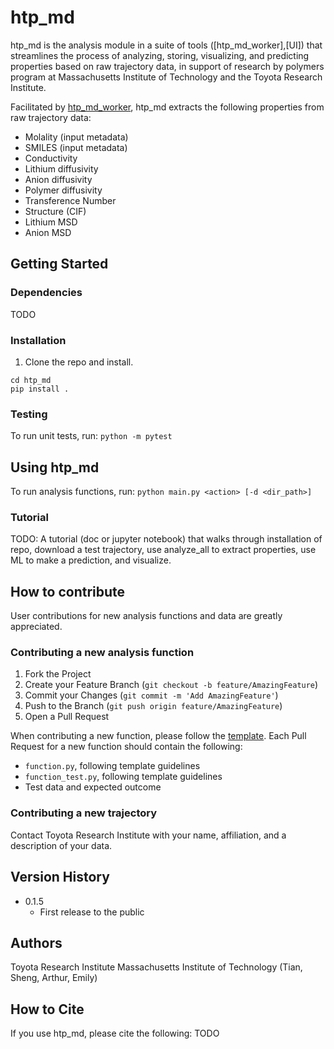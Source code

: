 # htp_md
htp_md is the analysis module in a suite of tools ([htp_md_worker],[UI]) that streamlines the process of analyzing, storing, visualizing, and predicting properties based on raw trajectory data, in support of research by polymers program at Massachusetts Institute of Technology and the Toyota Research Institute.

Facilitated by [htp_md_worker](https://github.com/tri-amdd/htp_md_worker), htp_md extracts the following properties from raw trajectory data:
* Molality (input metadata)
* SMILES (input metadata)
* Conductivity
* Lithium diffusivity
* Anion diffusivity
* Polymer diffusivity
* Transference Number
* Structure (CIF)
* Lithium MSD
* Anion MSD

## Getting Started
### Dependencies
TODO

### Installation
1. Clone the repo and install.
```git clone git@github.com:TRI-AMDD/htp_md.git
cd htp_md
pip install .
```
### Testing
To run unit tests, run:
`python -m pytest` 

## Using htp_md
To run analysis functions, run:
`python main.py <action> [-d <dir_path>]`

### Tutorial
TODO: A tutorial (doc or jupyter notebook) that walks through installation of repo, download a test trajectory, use analyze_all to extract properties, use ML to make a prediction, and visualize. 

## How to contribute
User contributions for new analysis functions and data are greatly appreciated. 

### Contributing a new analysis function
1. Fork the Project
2. Create your Feature Branch (`git checkout -b feature/AmazingFeature`)
3. Commit your Changes (`git commit -m 'Add AmazingFeature'`)
4. Push to the Branch (`git push origin feature/AmazingFeature`)
5. Open a Pull Request

When contributing a new function, please follow the [template](https://github.com/TRI-AMDD/htp_md/blob/master/htpmd/shared/template.py). Each Pull Request for a new function should contain the following:
* `function.py`, following template guidelines
* `function_test.py`, following template guidelines
* Test data and expected outcome

### Contributing a new trajectory
Contact Toyota Research Institute with your name, affiliation, and a description of your data. 

## Version History
* 0.1.5
    * First release to the public

## Authors
Toyota Research Institute
Massachusetts Institute of Technology (Tian, Sheng, Arthur, Emily)

## How to Cite
If you use htp_md, please cite the following: TODO